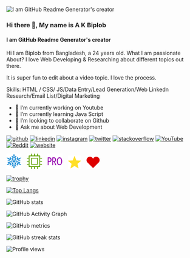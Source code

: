 ![I am GitHub Readme Generator's creator](https://scontent.fdac4-1.fna.fbcdn.net/v/t39.30808-6/279716338_145704241362476_8106371851880931015_n.jpg?stp=dst-jpg_s960x960&_nc_cat=107&ccb=1-7&_nc_sid=e3f864&_nc_eui2=AeHWs7vKYylzDSrVfs0oovWDEvy1MQ9fZFsS_LUxD19kW_LMEQ0ZFpJE-wxAVdZes52Qkkp1Fl812yVtkxSJKg7H&_nc_ohc=3ic8YgZZ3MMAX8OoWk6&_nc_zt=23&_nc_ht=scontent.fdac4-1.fna&oh=00_AT9d7eBbN7f_9pivuuYdumley3MFh8ueRvqy19hK5MSxYw&oe=62D8F136)

### Hi there 👋, My name is A K Biplob
#### I am GitHub Readme Generator's creator


Hi
I am Biplob from Bangladesh, a 24 years old. What I am passionate About? I love Web Developing & Researching about different topics out there.

It is super fun to edit about a video topic. I love the process.

Skills: HTML / CSS/ JS/Data Entry/Lead Generation/Web Linkedn Research/Email List/Digital Marketing

- 🔭 I’m currently working on Youtube 
- 🌱 I’m currently learning Java Script 
- 👯 I’m looking to collaborate on Github 
- 💬 Ask me about Web Development 


[<img src='https://cdn.jsdelivr.net/npm/simple-icons@3.0.1/icons/github.svg' alt='github' height='40'>](https://github.com/https://github.com/Akbiplob69)  [<img src='https://cdn.jsdelivr.net/npm/simple-icons@3.0.1/icons/linkedin.svg' alt='linkedin' height='40'>](https://www.linkedin.com/in/https://www.linkedin.com/in/akbiplob69//)  [<img src='https://cdn.jsdelivr.net/npm/simple-icons@3.0.1/icons/instagram.svg' alt='instagram' height='40'>](https://www.instagram.com/https://www.instagram.com/akbiplob69//)  [<img src='https://cdn.jsdelivr.net/npm/simple-icons@3.0.1/icons/twitter.svg' alt='twitter' height='40'>](https://twitter.com/https://twitter.com/Akbiplob69)  [<img src='https://cdn.jsdelivr.net/npm/simple-icons@3.0.1/icons/stackoverflow.svg' alt='stackoverflow' height='40'>](https://stackoverflow.com/users/https://stackoverflow.com/users/17481580/a-k-biplob)  [<img src='https://cdn.jsdelivr.net/npm/simple-icons@3.0.1/icons/youtube.svg' alt='YouTube' height='40'>](https://www.youtube.com/channel/https://www.youtube.com/channel/UC8Iq0UcvHv7JuXUWQEvW2YQ)  [<img src='https://cdn.jsdelivr.net/npm/simple-icons@3.0.1/icons/reddit.svg' alt='Reddit' height='40'>](https://www.reddit.com/user/https://www.reddit.com/akbiplob69)  [<img src='https://cdn.jsdelivr.net/npm/simple-icons@3.0.1/icons/icloud.svg' alt='website' height='40'>](https://akbiplob69.weebly.com/)  

<a href='https://archiveprogram.github.com/'><img src='https://raw.githubusercontent.com/acervenky/animated-github-badges/master/assets/acbadge.gif' width='40' height='40'></a> <a href='https://docs.github.com/en/developers'><img src='https://raw.githubusercontent.com/acervenky/animated-github-badges/master/assets/devbadge.gif' width='40' height='40'></a> <a href='https://github.com/pricing'><img src='https://raw.githubusercontent.com/acervenky/animated-github-badges/master/assets/pro.gif' width='40' height='40'></a> <a href='https://stars.github.com/'><img src='https://raw.githubusercontent.com/acervenky/animated-github-badges/master/assets/starbadge.gif' width='35' height='35'></a> <a href='https://docs.github.com/en/github/supporting-the-open-source-community-with-github-sponsors'><img src='https://raw.githubusercontent.com/acervenky/animated-github-badges/master/assets/sponsorbadge.gif' width='35' height='35'></a> 

[![trophy](https://github-profile-trophy.vercel.app/?username=https://github.com/Akbiplob69)](https://github.com/ryo-ma/github-profile-trophy)

[![Top Langs](https://github-readme-stats.vercel.app/api/top-langs/?username=https://github.com/Akbiplob69)](https://github.com/anuraghazra/github-readme-stats)

![GitHub stats](https://github-readme-stats.vercel.app/api?username=https://github.com/Akbiplob69&show_icons=true&count_private=true)  

![GitHub Activity Graph](https://activity-graph.herokuapp.com/graph?username=https://github.com/Akbiplob69)  

![GitHub metrics](https://metrics.lecoq.io/https://github.com/Akbiplob69)  

![GitHub streak stats](https://github-readme-streak-stats.herokuapp.com/?user=https://github.com/Akbiplob69)  

![Profile views](https://gpvc.arturio.dev/https://github.com/Akbiplob69)  
